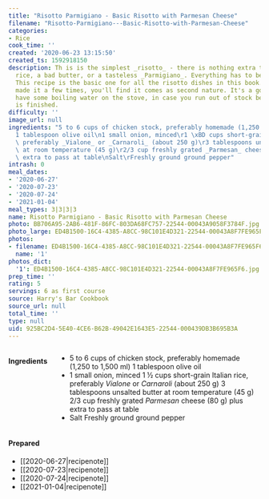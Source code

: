 ```yaml
---
title: "Risotto Parmigiano - Basic Risotto with Parmesan Cheese"
filename: "Risotto-Parmigiano---Basic-Risotto-with-Parmesan-Cheese"
categories:
- Rice
cook_time: ''
created: '2020-06-23 13:15:50'
created_ts: 1592918150
description: Th is is the simplest _risotto_ - there is nothing extra to hide a mediocre
  rice, a bad butter, or a tasteless _Parmigiano_. Everything has to be perfect .
  This recipe is the basic one for all the risotto dishes in this book. Once you've
  made it a few times, you'll find it comes as second nature. It's a good idea to
  have some boiling water on the stove, in case you run out of stock before the risotto
  is finished.
difficulty: ''
image_url: null
ingredients: "5 to 6 cups of chicken stock, preferably homemade (1,250 to 1,500 ml)\r\
  1 tablespoon olive oil\n1 small onion, minced\r1 \xBD cups short-grain Italian rice,\
  \ preferably _Vialone_ or _Carnaroli_ (about 250 g)\r3 tablespoons unsalted butter\
  \ at room temperature (45 g)\r2/3 cup freshly grated _Parmesan_ cheese (80 g) plus\
  \ extra to pass at table\nSalt\rFreshly ground ground pepper"
intrash: 0
meal_dates:
- '2020-06-27'
- '2020-07-23'
- '2020-07-24'
- '2021-01-04'
meal_types: 3|3|3|3
name: Risotto Parmigiano - Basic Risotto with Parmesan Cheese
photo: BB706A95-2AB6-481F-86FC-803DA68FC757-22544-00043A9058F3784F.jpg
photo_large: ED4B1500-16C4-4385-A8CC-98C101E4D321-22544-00043A8F7FE965F6.jpg
photos:
- filename: ED4B1500-16C4-4385-A8CC-98C101E4D321-22544-00043A8F7FE965F6.jpg
  name: '1'
photos_dict:
  '1': ED4B1500-16C4-4385-A8CC-98C101E4D321-22544-00043A8F7FE965F6.jpg
prep_time: ''
rating: 5
servings: 6 as first course
source: Harry's Bar Cookbook
source_url: null
total_time: ''
type: null
uid: 925BC2D4-5E40-4CE6-B62B-49042E1643E5-22544-000439DB3B695B3A
---
```

<div class="large-8 medium-7 columns" id="writeup">	</div><!-- #writeup -->
</div><!-- #row-one -->
<div class="row" id="row-two">	<div class="medium-4 small-5 columns"><h4 id="ingredients">Ingredients</h4><div class="box box-ingredients content"><ul>
<li>5 to 6 cups of chicken stock, preferably homemade (1,250 to 1,500 ml)
1 tablespoon olive oil</li>
<li>1 small onion, minced
1 ½ cups short-grain Italian rice, preferably <em>Vialone</em> or <em>Carnaroli</em> (about 250 g)
3 tablespoons unsalted butter at room temperature (45 g)
2/3 cup freshly grated <em>Parmesan</em> cheese (80 g) plus extra to pass at table</li>
<li>Salt
Freshly ground ground pepper</li>
</ul>
</div>	</div>	<div class="medium-6 small-7 columns">	</div>	<div class="medium-2 columns" id="photo-sidebar">		<div class="" id="meals"><h4>Prepared</h4><ul>
<li>[[2020-06-27|recipenote]]</li>
<li>[[2020-07-23|recipenote]]</li>
<li>[[2020-07-24|recipenote]]</li>
<li>[[2021-01-04|recipenote]]</li>
</ul>
		</div>